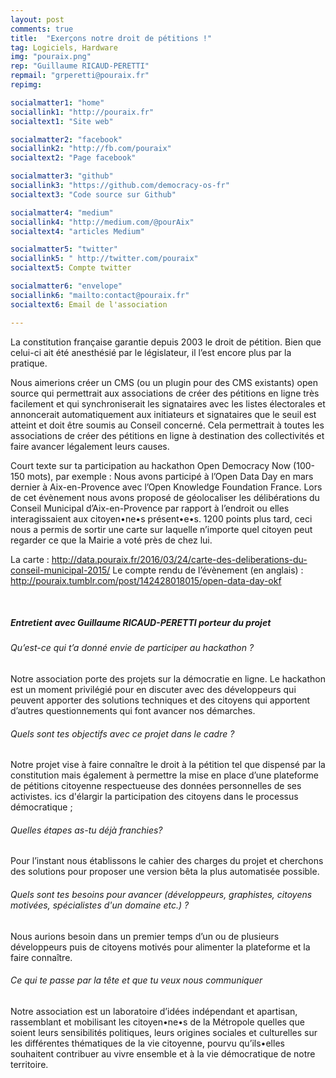 ```yaml
---
layout: post
comments: true
title:  "Exerçons notre droit de pétitions !"
tag: Logiciels, Hardware
img: "pouraix.png"
rep: "Guillaume RICAUD-PERETTI"
repmail: "grperetti@pouraix.fr"
repimg:

socialmatter1: "home"
sociallink1: "http://pouraix.fr"
socialtext1: "Site web"

socialmatter2: "facebook"
sociallink2: "http://fb.com/pouraix"
socialtext2: "Page facebook"

socialmatter3: "github"
sociallink3: "https://github.com/democracy-os-fr"
socialtext3: "Code source sur Github"

socialmatter4: "medium"
sociallink4: "http://medium.com/@pourAix"
socialtext4: "articles Medium"

socialmatter5: "twitter"
sociallink5: " http://twitter.com/pouraix"
socialtext5: Compte twitter

socialmatter6: "envelope"
sociallink6: "mailto:contact@pouraix.fr"
socialtext6: Email de l'association

---
```


La constitution française garantie depuis 2003 le droit de pétition. Bien que celui-ci ait été anesthésié par le législateur, il l’est encore plus par la pratique. 

Nous aimerions créer un CMS (ou un plugin pour des CMS existants) open source qui permettrait aux associations de créer des pétitions en ligne très facilement et qui synchroniserait les signataires avec les listes électorales et annoncerait automatiquement aux initiateurs et signataires que le seuil est atteint et doit être soumis au Conseil concerné.
Cela permettrait à toutes les associations de créer des pétitions en ligne à destination des collectivités et faire avancer légalement leurs causes.

Court texte sur ta participation au hackathon Open Democracy Now (100-150 mots), par exemple :
Nous avons participé à l’Open Data Day en mars dernier à Aix-en-Provence avec l’Open Knowledge Foundation France. Lors de cet évènement nous avons proposé de géolocaliser les délibérations du Conseil Municipal d’Aix-en-Provence par rapport à l’endroit ou elles interagissaient aux citoyen•ne•s présent•e•s. 1200 points plus tard, ceci nous a permis de sortir une carte sur laquelle n’importe quel citoyen peut regarder ce que la Mairie a voté près de chez lui. 

La carte : http://data.pouraix.fr/2016/03/24/carte-des-deliberations-du-conseil-municipal-2015/ 
Le compte rendu de l’évènement (en anglais) : http://pouraix.tumblr.com/post/142428018015/open-data-day-okf


<br>

##### Entretient avec Guillaume RICAUD-PERETTI porteur du projet

###### Qu’est-ce qui t’a donné envie de participer au hackathon ? 
Notre association porte des projets sur la démocratie en ligne. Le hackathon est un moment privilégié pour en discuter avec des développeurs qui peuvent apporter des solutions techniques et des citoyens qui apportent d’autres questionnements qui font avancer nos démarches. 

###### Quels sont tes objectifs avec ce projet dans le cadre ?

Notre projet vise à faire connaître le droit à la pétition tel que dispensé par la constitution mais également à permettre la mise en place d’une plateforme de pétitions citoyenne respectueuse des données personnelles de ses activistes. ics d'élargir la participation des citoyens dans le processus démocratique ;


###### Quelles étapes as-tu déjà franchies? 

Pour l’instant nous établissons le cahier des charges du projet et cherchons des solutions pour proposer une version bêta la plus automatisée possible. 


###### Quels sont tes besoins pour avancer (développeurs, graphistes, citoyens motivées, spécialistes d'un domaine etc.) ? 

Nous aurions besoin dans un premier temps d’un ou de plusieurs développeurs puis de citoyens motivés pour alimenter la plateforme et la faire connaître. 

###### Ce qui te passe par la tête et que tu veux nous communiquer 

Notre association est un laboratoire d’idées indépendant et apartisan, rassemblant et mobilisant les citoyen•ne•s de la Métropole quelles que soient leurs sensibilités politiques, leurs origines sociales et culturelles sur les différentes thématiques de la vie citoyenne, pourvu qu’ils•elles souhaitent contribuer au vivre ensemble et à la vie démocratique de notre territoire.